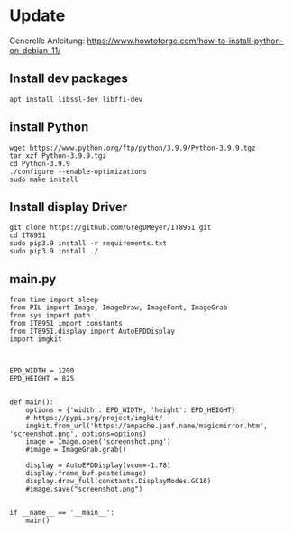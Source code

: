 # Update
Generelle Anleitung: https://www.howtoforge.com/how-to-install-python-on-debian-11/

## Install dev packages 
```
apt install libssl-dev libffi-dev
```
## install Python
```
wget https://www.python.org/ftp/python/3.9.9/Python-3.9.9.tgz
tar xzf Python-3.9.9.tgz
cd Python-3.9.9
./configure --enable-optimizations
sudo make install
```
## Install display Driver
```
git clone https://github.com/GregDMeyer/IT8951.git
cd IT8951
sudo pip3.9 install -r requirements.txt
sudo pip3.9 install ./
```

## main.py
```
from time import sleep
from PIL import Image, ImageDraw, ImageFont, ImageGrab
from sys import path
from IT8951 import constants
from IT8951.display import AutoEPDDisplay
import imgkit



EPD_WIDTH = 1200
EPD_HEIGHT = 825


def main():
    options = {'width': EPD_WIDTH, 'height': EPD_HEIGHT}
    # https://pypi.org/project/imgkit/
    imgkit.from_url('https://ampache.janf.name/magicmirror.htm', 'screenshot.png', options=options)
    image = Image.open('screenshot.png')
    #image = ImageGrab.grab()

    display = AutoEPDDisplay(vcom=-1.78)
    display.frame_buf.paste(image)
    display.draw_full(constants.DisplayModes.GC16)
    #image.save("screenshot.png")


if __name__ == '__main__':
    main()

```
